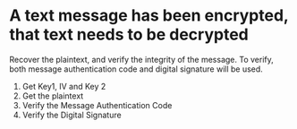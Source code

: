 # A text message has been encrypted, that text needs to be decrypted
Recover the plaintext, and verify the integrity of the message. To verify, both
message authentication code and digital signature will be used.
1. Get Key1, IV and Key 2
2. Get the plaintext
3. Verify the Message Authentication Code
4. Verify the Digital Signature
